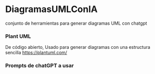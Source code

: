 # DiagramasUMLConIA
conjunto de herramientas para generar diagramas UML con chatgpt

### Plant UML 
De código abierto, Usado para generar diagramas con una estructura sencilla
https://plantuml.com/

### Prompts de chatGPT a usar
